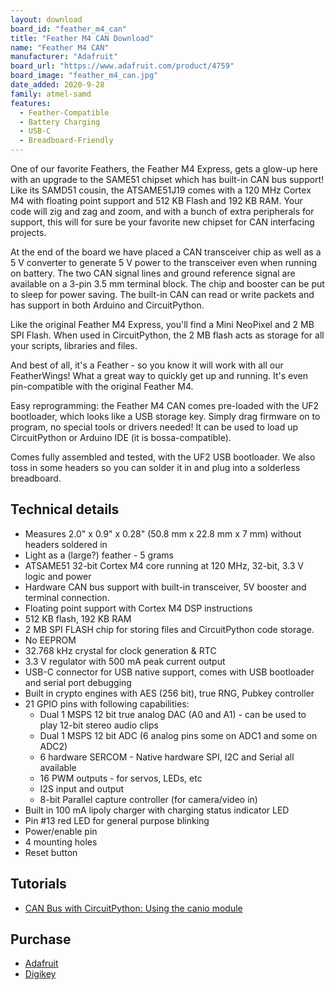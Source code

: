 ```yaml
---
layout: download
board_id: "feather_m4_can"
title: "Feather M4 CAN Download"
name: "Feather M4 CAN"
manufacturer: "Adafruit"
board_url: "https://www.adafruit.com/product/4759"
board_image: "feather_m4_can.jpg"
date_added: 2020-9-28
family: atmel-samd
features:
  - Feather-Compatible
  - Battery Charging
  - USB-C
  - Breadboard-Friendly
---
```

 
One of our favorite Feathers, the Feather M4 Express, gets a glow-up here with an upgrade to the SAME51 chipset which has built-in CAN bus support! Like its SAMD51 cousin, the ATSAME51J19 comes with a 120 MHz Cortex M4 with floating point support and 512 KB Flash and 192 KB RAM. Your code will zig and zag and zoom, and with a bunch of extra peripherals for support, this will for sure be your favorite new chipset for CAN interfacing projects.

At the end of the board we have placed a CAN transceiver chip as well as a 5 V converter to generate 5 V power to the transceiver even when running on battery. The two CAN signal lines and ground reference signal are available on a 3-pin 3.5 mm terminal block. The chip and booster can be put to sleep for power saving. The built-in CAN can read or write packets and has support in both Arduino and CircuitPython.

Like the original Feather M4 Express, you'll find a Mini NeoPixel and 2 MB SPI Flash. When used in CircuitPython, the 2 MB flash acts as storage for all your scripts, libraries and files.

And best of all, it's a Feather - so you know it will work with all our FeatherWings! What a great way to quickly get up and running. It's even pin-compatible with the original Feather M4.

Easy reprogramming: the Feather M4 CAN comes pre-loaded with the UF2 bootloader, which looks like a USB storage key. Simply drag firmware on to program, no special tools or drivers needed! It can be used to load up CircuitPython or Arduino IDE (it is bossa-compatible).

Comes fully assembled and tested, with the UF2 USB bootloader. We also toss in some headers so you can solder it in and plug into a solderless breadboard.

## Technical details

* Measures 2.0" x 0.9" x 0.28" (50.8 mm x 22.8 mm x 7 mm) without headers soldered in
* Light as a (large?) feather - 5 grams
* ATSAME51 32-bit Cortex M4 core running at 120 MHz, 32-bit, 3.3 V logic and power
* Hardware CAN bus support with built-in transceiver, 5V booster and terminal connection.
* Floating point support with Cortex M4 DSP instructions
* 512 KB flash, 192 KB RAM
* 2 MB SPI FLASH chip for storing files and CircuitPython code storage.
* No EEPROM
* 32.768 kHz crystal for clock generation & RTC
* 3.3 V regulator with 500 mA peak current output
* USB-C connector for USB native support, comes with USB bootloader and serial port debugging
* Built in crypto engines with AES (256 bit), true RNG, Pubkey controller
* 21 GPIO pins with following capabilities:
  * Dual 1 MSPS 12 bit true analog DAC (A0 and A1) - can be used to play 12-bit stereo audio clips
  * Dual 1 MSPS 12 bit ADC (6 analog pins some on ADC1 and some on ADC2)
  * 6 hardware SERCOM - Native hardware SPI, I2C and Serial all available
  * 16 PWM outputs - for servos, LEDs, etc
  * I2S input and output
  * 8-bit Parallel capture controller (for camera/video in)
* Built in 100 mA lipoly charger with charging status indicator LED
* Pin #13 red LED for general purpose blinking
* Power/enable pin
* 4 mounting holes
* Reset button

## Tutorials

* [CAN Bus with CircuitPython: Using the canio module](https://learn.adafruit.com/using-canio-circuitpython)

## Purchase

* [Adafruit](https://www.adafruit.com/product/4759)
* [Digikey](https://www.adafruit.com/product/4759)
